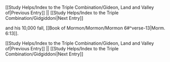 [[Study Helps/Index to the Triple Combination/Gideon, Land and Valley of|Previous Entry]]  ||  [[Study Helps/Index to the Triple Combination/Gidgiddoni|Next Entry]]

 and his 10,000 fall, [[Book of Mormon/Mormon/Mormon 6#^verse-13|Morm. 6:13]].

[[Study Helps/Index to the Triple Combination/Gideon, Land and Valley of|Previous Entry]]  ||  [[Study Helps/Index to the Triple Combination/Gidgiddoni|Next Entry]]